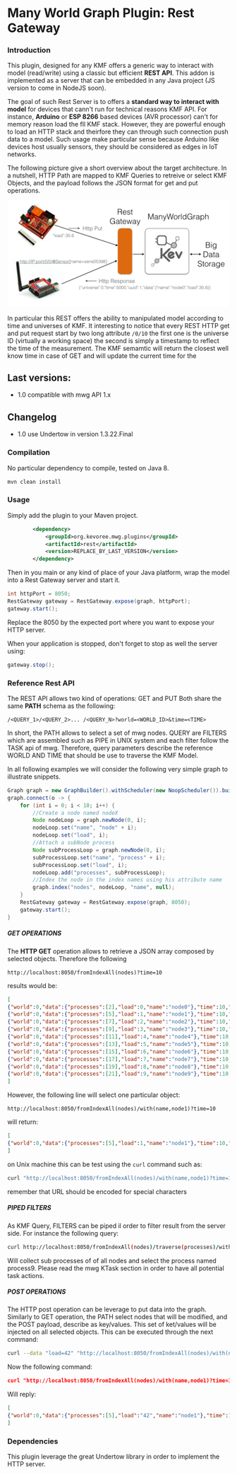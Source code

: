 # Many World Graph Plugin: Rest Gateway

### Introduction



This plugin, designed for any KMF offers a generic way to interact with model (read/write) using a classic but efficient **REST API**.
This addon is implemented as a server that can be embedded in any Java project (JS version to come in NodeJS soon).

The goal of such Rest Server is to offers a **standard way to interact with model** for devices that cann't run for technical reasons KMF API.
For instance, **Arduino** or **ESP 8266** based devices (AVR processor) can't for memory reason load the fll KMF stack.
However, they are powerful enough to load an HTTP stack and theirfore they can through such connection push data to a model.
Such usage make particular sense because Arduino like devices host usually sensors, they should be considered as edges in IoT networks.

The following picture give a short overview about the target architecture.
In a nutshell, HTTP Path are mapped to KMF Queries to retreive or select KMF Objects, and the payload follows the JSON format for get and put operations.

![BigPicture](src/doc/idea.jpeg)

In particular this REST offers the ability to manipulated model according to time and universes of KMF.
It interesting to notice that every REST HTTP get and put request start by two long attribute `/0/10` the first one is the universe ID (virtually a working space) the second is simply a timestamp to reflect the time of the measurement. The KMF semamtic will return the closest well know time in case of GET and will update the current time for the 

## Last versions:

- 1.0 compatible with mwg API 1.x

## Changelog

- 1.0 use Undertow in version 1.3.22.Final

### Compilation

No particular dependency to compile, tested on Java 8.

```xml
mvn clean install
```

### Usage

Simply add the plugin to your Maven project.

```xml
        <dependency>
            <groupId>org.kevoree.mwg.plugins</groupId>
            <artifactId>rest</artifactId>
            <version>REPLACE_BY_LAST_VERSION</version>
        </dependency>
```

Then in you main or any kind of place of your Java platform, wrap the model into a Rest Gateway server and start it.

```java
int httpPort = 8050;
RestGateway gateway = RestGateway.expose(graph, httpPort);
gateway.start();
```

Replace the 8050 by the expected port where you want to expose your HTTP server.

When your application is stopped, don't forget to stop as well the server using:

```java
gateway.stop();
```

### Reference Rest API

The REST API allows two kind of operations: GET and PUT
Both share the same **PATH** schema as the following:

```
/<QUERY_1>/<QUERY_2>... /<QUERY_N>?world=<WORLD_ID>&time=<TIME>
```

In short, the PATH allows to select a set of mwg nodes.
QUERY are FILTERS which are assembled such as PIPE in UNIX system and each filter follow the TASK api of mwg.
Therefore, query parameters describe the reference WORLD AND TIME that should be use to traverse the KMF Model.

In all following examples we will consider the following very simple graph to illustrate snippets.

```java
Graph graph = new GraphBuilder().withScheduler(new NoopScheduler()).build();
graph.connect(o -> {
    for (int i = 0; i < 10; i++) {
        //Create a node named nodeX
        Node nodeLoop = graph.newNode(0, i);
        nodeLoop.set("name", "node" + i);
        nodeLoop.set("load", i);
        //Attach a subNode process
        Node subProcessLoop = graph.newNode(0, i);
        subProcessLoop.set("name", "process" + i);
        subProcessLoop.set("load", i);
        nodeLoop.add("processes", subProcessLoop);
        //Index the node in the index names using his attribute name
        graph.index("nodes", nodeLoop, "name", null);
    }
    RestGateway gateway = RestGateway.expose(graph, 8050);
    gateway.start();
}
```

##### GET OPERATIONS

The **HTTP GET** operation allows to retrieve a JSON array composed by selected objects.
Therefore the following

```http
http://localhost:8050/fromIndexAll(nodes)?time=10
```

results would be:

```json
[
{"world":0,"data":{"processes":[2],"load":0,"name":"node0"},"time":10,"id":1},
{"world":0,"data":{"processes":[5],"load":1,"name":"node1"},"time":10,"id":4},
{"world":0,"data":{"processes":[7],"load":2,"name":"node2"},"time":10,"id":6},
{"world":0,"data":{"processes":[9],"load":3,"name":"node3"},"time":10,"id":8},
{"world":0,"data":{"processes":[11],"load":4,"name":"node4"},"time":10,"id":10},
{"world":0,"data":{"processes":[13],"load":5,"name":"node5"},"time":10,"id":12},
{"world":0,"data":{"processes":[15],"load":6,"name":"node6"},"time":10,"id":14},
{"world":0,"data":{"processes":[17],"load":7,"name":"node7"},"time":10,"id":16},
{"world":0,"data":{"processes":[19],"load":8,"name":"node8"},"time":10,"id":18},
{"world":0,"data":{"processes":[21],"load":9,"name":"node9"},"time":10,"id":20}
]
```

However, the following line will select one particular object:

```
http://localhost:8050/fromIndexAll(nodes)/with(name,node1)?time=10
```

will return: 

```json
[
{"world":0,"data":{"processes":[5],"load":1,"name":"node1"},"time":10,"id":4}
]
```

on Unix machine this can be test using the `curl` command such as:

```sh
curl "http://localhost:8050/fromIndexAll(nodes)/with(name,node1)?time=10"
```

remember that URL should be encoded for special characters

##### PIPED FILTERS

As KMF Query, FILTERS can be piped il order to filter result from the server side.
For instance the following query:

```sh
curl http://localhost:8050/fromIndexAll(nodes)/traverse(processes)/with(name,process9)?time=10
```

Will collect sub processes of of all nodes and select the process named process9.
Please read the mwg KTask section in order to have all potential task actions.

##### POST OPERATIONS

The HTTP post operation can be leverage to put data into the graph.
Similarly to GET operation, the PATH select nodes that will be modified, and the POST payload, describe as key/values.
This set of ket/values will be injected on all selected objects.
This can be executed through the next command:

```sh
curl --data "load=42" "http://localhost:8050/fromIndexAll(nodes)/with(name,node1)?time=10"
```

Now the following command:

```json
curl "http://localhost:8050/fromIndexAll(nodes)/with(name,node1)?time=10"
```

Will reply:

```json
[
{"world":0,"data":{"processes":[5],"load":"42","name":"node1"},"time":10,"id":4}
]
```

### Dependencies

This plugin leverage the great Undertow library in order to implement the HTTP server.
